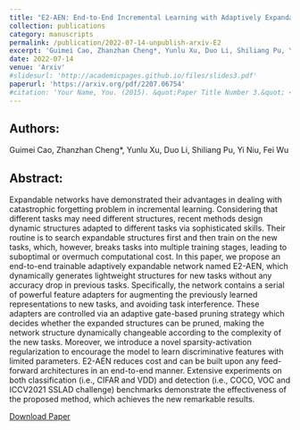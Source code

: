 ```yaml
---
title: "E2-AEN: End-to-End Incremental Learning with Adaptively Expandable Network"
collection: publications
category: manuscripts
permalink: /publication/2022-07-14-unpublish-arxiv-E2
excerpt: 'Guimei Cao, Zhanzhan Cheng*, Yunlu Xu, Duo Li, Shiliang Pu, Yi Niu, Fei Wu'
date: 2022-07-14
venue: 'Arxiv'
#slidesurl: 'http://academicpages.github.io/files/slides3.pdf'
paperurl: 'https://arxiv.org/pdf/2207.06754'
#citation: 'Your Name, You. (2015). &quot;Paper Title Number 3.&quot; <i>Journal 1</i>. 1(3).'
---
```


Authors:
------
Guimei Cao, Zhanzhan Cheng*, Yunlu Xu, Duo Li, Shiliang Pu, Yi Niu, Fei Wu

Abstract:
------
Expandable networks have demonstrated their advantages in dealing with catastrophic forgetting problem in incremental learning. Considering that different tasks may need different structures, recent methods design dynamic structures adapted to different tasks via sophisticated skills. Their routine is to search expandable structures first and then train on the new tasks, which, however, breaks tasks into multiple training stages, leading to suboptimal or overmuch computational cost. In this paper, we propose an end-to-end trainable adaptively expandable network named E2-AEN, which dynamically generates lightweight structures for new tasks without any accuracy drop in previous tasks. Specifically, the network contains a serial of powerful feature adapters for augmenting the previously learned representations to new tasks, and avoiding task interference. These adapters are controlled via an adaptive gate-based pruning strategy which decides whether the expanded structures can be pruned, making the network structure dynamically changeable according to the complexity of the new tasks. Moreover, we introduce a novel sparsity-activation regularization to encourage the model to learn discriminative features with limited parameters. E2-AEN reduces cost and can be built upon any feed-forward architectures in an end-to-end manner. Extensive experiments on both classification (i.e., CIFAR and VDD) and detection (i.e., COCO, VOC and ICCV2021 SSLAD challenge) benchmarks demonstrate the effectiveness of the proposed method, which achieves the new remarkable results.

[Download Paper](https://arxiv.org/pdf/2207.06754)